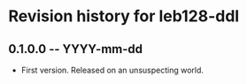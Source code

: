 # Revision history for leb128-ddl

## 0.1.0.0 -- YYYY-mm-dd

* First version. Released on an unsuspecting world.
